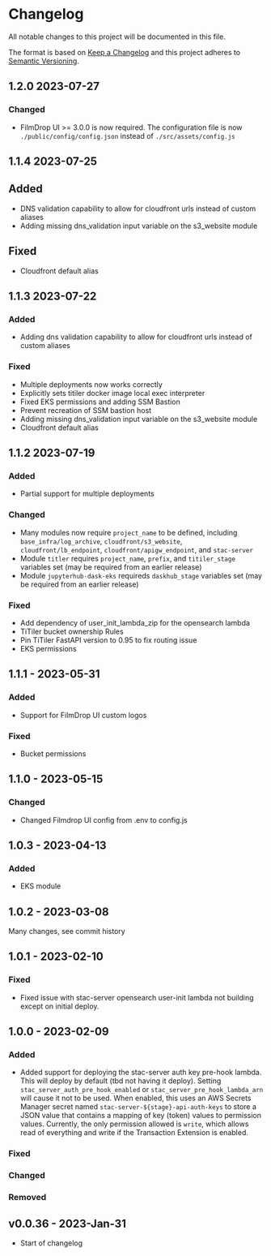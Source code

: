 # Changelog

All notable changes to this project will be documented in this file.

The format is based on [Keep a Changelog](http://keepachangelog.com/en/1.0.0/)
and this project adheres to [Semantic Versioning](http://semver.org/spec/v2.0.0.html).

## 1.2.0 2023-07-27

### Changed

- FilmDrop UI >= 3.0.0 is now required. The configuration file is now `./public/config/config.json` instead of `./src/assets/config.js`

## 1.1.4 2023-07-25

## Added

- DNS validation capability to allow for cloudfront urls instead of custom aliases
- Adding missing dns_validation input variable on the s3_website module

## Fixed

- Cloudfront default alias

## 1.1.3 2023-07-22

### Added

- Adding dns validation capability to allow for cloudfront urls instead of custom aliases

### Fixed

- Multiple deployments now works correctly
- Explicitly sets titiler docker image local exec interpreter
- Fixed EKS permissions and adding SSM Bastion
- Prevent recreation of SSM bastion host
- Adding missing dns_validation input variable on the s3_website module
- Cloudfront default alias

## 1.1.2 2023-07-19

### Added

- Partial support for multiple deployments

### Changed

- Many modules now require `project_name` to be defined, including `base_infra/log_archive`,
  `cloudfront/s3_website`, `cloudfront/lb_endpoint`, `cloudfront/apigw_endpoint`, and `stac-server`
- Module `titler` requires `project_name`, `prefix`, and `titiler_stage` variables set (may be required from an earlier release)
- Module `jupyterhub-dask-eks` requireds `daskhub_stage` variables set (may be required from an earlier release)

### Fixed

- Add dependency of user_init_lambda_zip for the opensearch lambda
- TiTiler bucket ownership Rules
- Pin TiTiler FastAPI version to 0.95 to fix routing issue
- EKS permissions

## 1.1.1 - 2023-05-31

### Added

- Support for FilmDrop UI custom logos

### Fixed

- Bucket permissions

## 1.1.0 - 2023-05-15

### Changed

- Changed Filmdrop UI config from .env to config.js

## 1.0.3 - 2023-04-13

### Added

- EKS module

## 1.0.2 - 2023-03-08

Many changes, see commit history

## 1.0.1 - 2023-02-10

### Fixed

- Fixed issue with stac-server opensearch user-init lambda not building except on initial deploy.

## 1.0.0 - 2023-02-09

### Added

- Added support for deploying the stac-server auth key pre-hook lambda. This will deploy by default (tbd not having it deploy). Setting `stac_server_auth_pre_hook_enabled` or `stac_server_pre_hook_lambda_arn` will cause it not to be used. When enabled, this uses an AWS Secrets Manager secret named `stac-server-${stage}-api-auth-keys` to store a JSON value that contains a mapping of key (token) values to permission values. Currently, the only permission allowed is `write`, which allows read of everything and write if the Transaction Extension is enabled.

### Fixed

### Changed

### Removed

## v0.0.36 - 2023-Jan-31

- Start of changelog
